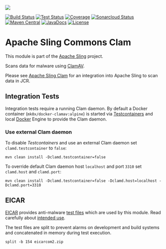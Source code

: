 [<img src="https://sling.apache.org/res/logos/sling.png"/>](https://sling.apache.org)

 [![Build Status](https://ci-builds.apache.org/job/Sling/job/modules/job/sling-org-apache-sling-commons-clam/job/master/badge/icon)](https://ci-builds.apache.org/job/Sling/job/modules/job/sling-org-apache-sling-commons-clam/job/master/) [![Test Status](https://img.shields.io/jenkins/tests.svg?jobUrl=https://ci-builds.apache.org/job/Sling/job/modules/job/sling-org-apache-sling-commons-clam/job/master/)](https://ci-builds.apache.org/job/Sling/job/modules/job/sling-org-apache-sling-commons-clam/job/master/test/?width=800&height=600) [![Coverage](https://sonarcloud.io/api/project_badges/measure?project=apache_sling-org-apache-sling-commons-clam&metric=coverage)](https://sonarcloud.io/dashboard?id=apache_sling-org-apache-sling-commons-clam) [![Sonarcloud Status](https://sonarcloud.io/api/project_badges/measure?project=apache_sling-org-apache-sling-commons-clam&metric=alert_status)](https://sonarcloud.io/dashboard?id=apache_sling-org-apache-sling-commons-clam) [![Maven Central](https://maven-badges.herokuapp.com/maven-central/org.apache.sling/org.apache.sling.commons.clam/badge.svg)](https://search.maven.org/#search%7Cga%7C1%7Cg%3A%22org.apache.sling%22%20a%3A%22org.apache.sling.commons.clam%22) [![JavaDocs](https://www.javadoc.io/badge/org.apache.sling/org.apache.sling.commons.clam.svg)](https://www.javadoc.io/doc/org.apache.sling/org.apache.sling.commons.clam) [![License](https://img.shields.io/badge/License-Apache%202.0-blue.svg)](https://www.apache.org/licenses/LICENSE-2.0)

# Apache Sling Commons Clam

This module is part of the [Apache Sling](https://sling.apache.org) project.

Scans data for malware using [ClamAV](https://www.clamav.net).

Please see [Apache Sling Clam](https://github.com/apache/sling-org-apache-sling-clam) for an integration into Apache Sling to scan data in JCR.


## Integration Tests

Integration tests require a running Clam daemon. By default a Docker container (`mk0x/docker-clamav:alpine`) is started via [Testcontainers](https://www.testcontainers.org/) and local [Docker](https://www.docker.com/) Engine to provide the Clam daemon.


### Use external Clam daemon

To disable *Testcontainers* and use an external Clam daemon set `clamd.testcontainer` to `false`:

    mvn clean install -Dclamd.testcontainer=false

To override default Clam daemon host `localhost` and port `3310` set `clamd.host` and `clamd.port`:

    mvn clean install -Dclamd.testcontainer=false -Dclamd.host=localhost -Dclamd.port=3310


## EICAR

[EICAR](http://www.eicar.org) provides anti-malware [test files](http://www.eicar.org/85-0-Download.html) which are used by this module. Read carefully about [intended use](http://www.eicar.org/86-0-Intended-use.html).

The test files are split to prevent alarms on development and build systems and concatenated in memory during test execution.

    split -b 154 eicarcom2.zip
